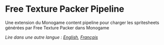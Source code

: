 # Free Texture Packer Pipeline

Une extension du Monogame content pipeline pour charger les spritesheets générées par Free Texture Packer dans Monogame

*Lire dans une autre langue : [English](Readme.md), [Français](Readme.fr.md)*